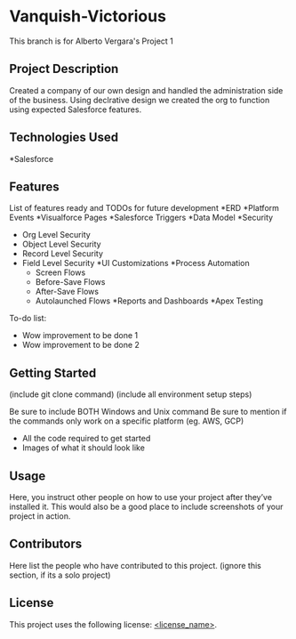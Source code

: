 # Vanquish-Victorious

This branch is for Alberto Vergara's Project 1

## Project Description

Created a company of our own design and handled the administration side of the business. Using declrative design we created the org to function using expected Salesforce features.

## Technologies Used

*Salesforce

## Features

List of features ready and TODOs for future development
*ERD
*Platform Events
*Visualforce Pages
*Salesforce Triggers
*Data Model
*Security
* Org Level Security
* Object Level Security
* Record Level Security
* Field Level Security
*UI Customizations
*Process Automation
  * Screen Flows
  * Before-Save Flows
  * After-Save Flows
  * Autolaunched Flows
*Reports and Dashboards
*Apex Testing

To-do list:
* Wow improvement to be done 1
* Wow improvement to be done 2

## Getting Started

(include git clone command)
(include all environment setup steps)

Be sure to include BOTH Windows and Unix command
Be sure to mention if the commands only work on a specific platform (eg. AWS, GCP)

- All the code required to get started
- Images of what it should look like

## Usage

Here, you instruct other people on how to use your project after they’ve installed it. This would also be a good place to include screenshots of your project in action.

## Contributors

Here list the people who have contributed to this project. (ignore this section, if its a solo project)

## License

This project uses the following license: [<license_name>](<link>).

